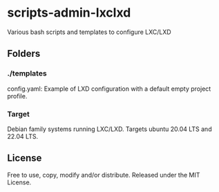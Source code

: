 # scripts-admin-lxclxd
Various bash scripts and templates to configure LXC/LXD

## Folders

### ./templates
config.yaml: Example of LXD configuration with a default empty project profile.

### Target
Debian family systems running LXC/LXD.
Targets ubuntu 20.04 LTS and 22.04 LTS.

## License
Free to use, copy, modify and/or distribute. Released under the MIT License.
